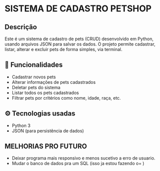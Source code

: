 # SISTEMA DE CADASTRO PETSHOP

## Descrição
Este é um sistema de cadastro de pets (CRUD) desenvolvido em Python, usando arquivos JSON para salvar os dados. O projeto permite cadastrar, listar, alterar e excluir pets de forma simples, via terminal.

## 🚀 Funcionalidades
- Cadastrar novos pets
- Alterar informações de pets cadastrados
- Deletar pets do sistema
- Listar todos os pets cadastrados
- Filtrar pets por critérios como nome, idade, raça, etc.

## ⚙️ Tecnologias usadas
- Python 3
- JSON (para persistência de dados)


## MELHORIAS PRO FUTURO
- Deixar programa mais responsivo e menos sucetivo a erro de usuario.
- Mudar o banco de dados pra um SQL (isso ja estou fazendo o= )